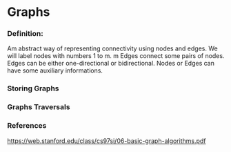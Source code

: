 # Graphs

### Definition:

Am abstract way of representing connectivity using nodes and edges. We will label nodes with numbers 1 to m. m Edges  connect some pairs of nodes. Edges can be either one-directional or bidirectional. Nodes or Edges can have some auxiliary informations.

### Storing Graphs

### Graphs Traversals

### References

https://web.stanford.edu/class/cs97si/06-basic-graph-algorithms.pdf

